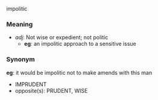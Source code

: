 impolitic
### Meaning
+ _adj_: Not wise or expedient; not politic
    + __eg__: an impolitic approach to a sensitive issue

### Synonym

__eg__: it would be impolitic not to make amends with this man

+ IMPRUDENT
+ opposite(s): PRUDENT, WISE



